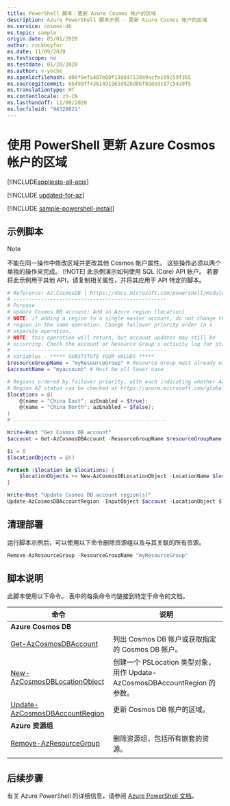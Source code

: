 ```yaml
---
title: PowerShell 脚本：更新 Azure Cosmos 帐户的区域
description: Azure PowerShell 脚本示例 - 更新 Azure Cosmos 帐户的区域
ms.service: cosmos-db
ms.topic: sample
origin.date: 05/01/2020
author: rockboyfor
ms.date: 11/09/2020
ms.testscope: no
ms.testdate: 01/20/2020
ms.author: v-yeche
ms.openlocfilehash: d86f9efa487e00f13d847538a9acfec09c59f365
ms.sourcegitcommit: 6b499ff4361491965d02bd8bf8dde9c87c54a9f5
ms.translationtype: HT
ms.contentlocale: zh-CN
ms.lasthandoff: 11/06/2020
ms.locfileid: "94328821"
---
```

<!--Verified successfully-->
# <a name="update-an-azure-cosmos-accounts-regions-using-powershell"></a>使用 PowerShell 更新 Azure Cosmos 帐户的区域
[!INCLUDE[appliesto-all-apis](../../../includes/appliesto-all-apis.md)]

[!INCLUDE [updated-for-az](../../../../../includes/updated-for-az.md)]

[!INCLUDE [sample-powershell-install](../../../../../includes/sample-powershell-install-no-ssh.md)]

## <a name="sample-script"></a>示例脚本

> [!NOTE]
> 不能在同一操作中修改区域并更改其他 Cosmos 帐户属性。 这些操作必须以两个单独的操作来完成。
> [!NOTE]
> 此示例演示如何使用 SQL (Core) API 帐户。 若要将此示例用于其他 API，请复制相关属性，并将其应用于 API 特定的脚本。

```powershell
# Reference: Az.CosmosDB | https://docs.microsoft.com/powershell/module/az.cosmosdb
# --------------------------------------------------
# Purpose
# Update Cosmos DB account: Add an Azure region (location)
# NOTE: if adding a region to a single master account, do not change the first 
# region in the same operation. Change failover priority order in a
# separate operation.
# NOTE: this operation will return, but account updates may still be
# occurring. Check the account or Resource Group's activity log for status.
# --------------------------------------------------
# Variables - ***** SUBSTITUTE YOUR VALUES *****
$resourceGroupName = "myResourceGroup" # Resource Group must already exist
$accountName = "myaccount" # Must be all lower case

# Regions ordered by failover priority, with each indicating whether AZ-enabled
# Region AZ status can be checked at https://azure.microsoft.com/global-infrastructure/regions/
$locations = @(
    @{name = "China East"; azEnabled = $true};
    @{name = "China North"; azEnabled = $false};
)
# --------------------------------------------------

Write-Host "Get Cosmos DB account"
$account = Get-AzCosmosDBAccount -ResourceGroupName $resourceGroupName -Name $accountName

$i = 0
$locationObjects = @()

ForEach ($location in $locations) {
    $locationObjects += New-AzCosmosDBLocationObject -LocationName $location.name -IsZoneRedundant $location.azEnabled -FailoverPriority ($i++)
}

Write-Host "Update Cosmos DB account region(s)"
Update-AzCosmosDBAccountRegion -InputObject $account -LocationObject $locationObjects

```

## <a name="clean-up-deployment"></a>清理部署

运行脚本示例后，可以使用以下命令删除资源组以及与其关联的所有资源。

```powershell
Remove-AzResourceGroup -ResourceGroupName "myResourceGroup"
```

## <a name="script-explanation"></a>脚本说明

此脚本使用以下命令。 表中的每条命令均链接到特定于命令的文档。

| 命令 | 说明 |
|---|---|
|**Azure Cosmos DB**| |
| [Get-AzCosmosDBAccount](https://docs.microsoft.com/powershell/module/az.cosmosdb/get-azcosmosdbaccount) | 列出 Cosmos DB 帐户或获取指定的 Cosmos DB 帐户。 |
| [New-AzCosmosDBLocationObject](https://docs.microsoft.com/powershell/module/az.cosmosdb/new-azcosmosdblocationobject) | 创建一个 PSLocation 类型对象，用作 Update-AzCosmosDBAccountRegion 的参数。 |
| [Update-AzCosmosDBAccountRegion](https://docs.microsoft.com/powershell/module/az.cosmosdb/update-azcosmosdbaccountregion) | 更新 Cosmos DB 帐户的区域。 |
|**Azure 资源组**| |
| [Remove-AzResourceGroup](https://docs.microsoft.com/powershell/module/az.resources/remove-azresourcegroup) | 删除资源组，包括所有嵌套的资源。 |
|||

## <a name="next-steps"></a>后续步骤

有关 Azure PowerShell 的详细信息，请参阅 [Azure PowerShell 文档](https://docs.microsoft.com/powershell/)。

<!-- Update_Description: update meta properties, wording update, update link -->